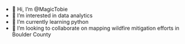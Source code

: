 - 👋 Hi, I’m @MagicTobie
- 👀 I’m interested in data analytics
- 🌱 I’m currently learning python
- 💞️ I’m looking to collaborate on mapping wildfire mitigation efforts in Boulder County

<!---
MagicTobie/MagicTobie is a ✨ special ✨ repository because its `README.md` (this file) appears on your GitHub profile.
You can click the Preview link to take a look at your changes.
--->
